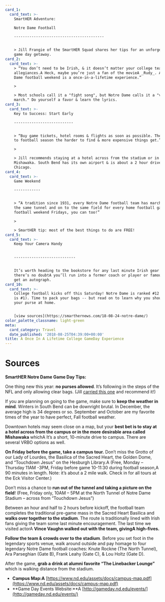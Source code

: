 ```yaml
---
card_1:
  card_text: >-
    SmartHER Adventure:  

    Notre Dame Football

    -----------------------------------------


    > Jill Frangie of the SmartHER Squad shares her tips for an unforgettable,
    game day getaway.
card_2:
  card_text: >-
    > “You don’t need to be Irish, & it doesn’t matter your college team
    allegiances.A Heck, maybe you’re just a fan of the movieA _Rudy_. A Notre
    Dame football weekend is a once-in-a-lifetime experience.”

    > 

    > Most schools call it a "fight song", but Notre Dame calls it a "victory
    march." Do yourself a favor & learn the lyrics.
card_3:
  card_text: >-
    Key to Success: Start Early

    ---------------------------


    > “Buy game tickets, hotel rooms & flights as soon as possible. The closer
    to football season the harder to find & more expensive things get.”

    > 

    > Jill recommends staying at a hotel across from the stadium or in nearby
    Mishawaka. South Bend has its own airport & is about a 2 hour drive east of
    Chicago.
card_4:
  card_text: >-
    Game Weekend

    ------------


    > “A tradition since 1931, every Notre Dame football team has marched down
    the same tunnel and on to the same field for every home football game. On
    football weekend Fridays, you can too!”

    > 

    > SmartHER tip: most of the best things to do are FREE!
card_5:
  card_text: >-
    Keep Your Camera Handy  
      

    ----------------------------


    It’s worth heading to the bookstore for any last minute Irish gear because
    there’s no doubtA you’ll run into a former coach or player or famous fan and
    get an autograph.
card_10:
  card_text: >-
    College football kicks off this Saturday! Notre Dame is ranked #12 (Alabama
    is #1). Time to pack your bags -- but read on to learn why you should leave
    your purse at home.


    [view sources](https://smarthernews.com/18-08-24-notre-dame/)
color_palette_classname: light-green
meta:
  card_category: Travel
  date_published: '2018-08-25T04:39:00+00:00'
title: A Once In A Lifetime College GameDay Experience
---
```

Sources
=======

**SmartHER Notre Dame Game Day Tips:**

One thing new this year: **no purses allowed**. It’s following in the steps of the NFL and only allowing clear bags. (Jill [carried this one](https://www.amazon.com/ideas/amzn1.account.AH4ZMJ4VF3WWP37RLCXPNWDRGAZA/QHZSAPPBX4C0) and recommend it!)

If you are planning on going to the game, make sure to **keep the weather in mind**. Winters in South Bend can be downright brutal. In December, the average high is 34 degrees or so. September and October are my favorite times of the year to have perfect, Fall football weather.

Downtown hotels may seem close on a map, but your **best bet is to stay at a hotel across from the campus or in the more desirable area called Mishawaka** whichA It’s a short, 10-minute drive to campus. There are several VRBO options as well.

**On Friday before the game, take a campus tour.** Don’t miss the Grotto of our Lady of Lourdes, the Basilica of the Sacred Heart, the Golden Dome, and “Touchdown Jesus” on the Hesburgh Library.A (Free, Monday – Thursday 11AM -3PM, Friday before game 10-11:30 during football season,A 90 minutes in length. Note: it’s about a 2 mile walk. Check in for all tours at the Eck Visitor Center.)

Don’t miss a chance to **run out of the tunnel and taking a picture on the field**! (Free, Friday only, 10AM – 5PM at the North Tunnel of Notre Dame Stadium – across from “Touchdown Jesus”)

Between an hour and half to 2 hours before kickoff, the football team completes the traditional pre-game mass in the Sacred Heart Basilica and **walks over together to the stadium**. The route is traditionally lined with Irish fans giving the team some last minute encouragement. The last time we visited actorA **Vince Vaughn walked out with the team, givingA high-fives.**

**Follow the team & crowds over to the stadium**. Before you set foot in the legendary sports venue, walk around outside and pay homage to four legendary Notre Dame football coaches: Knute Rockne (The North Tunnel), Ara Parseghian (Gate B), Frank Leahy (Gate C), & Lou Holtz (Gate D).

After the game, **grab a drink at alumni favorite “The Linebacker Lounge”** which is walking distance from the stadium.

*   **Campus Map:A** [https://www.nd.edu/assets/docs/campus-map.pdf](https://www.nd.edu/assets/docs/campus-map.pdf)
*   **Game Day Events Website:**A [http://gameday.nd.edu/events/](http://gameday.nd.edu/events/)